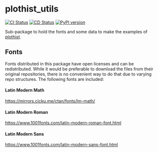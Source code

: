 # plothist_utils
[![CI Status][ci-badge]][ci-link]
[![CD Status][cd-badge]][cd-link]
[![PyPI version][pypi-version]][pypi-link]
<!-- [![Conda-Forge][conda-badge]][conda-link] -->

Sub-package to hold the fonts and some data to make the examples of [plothist](https://github.com/cyrraz/plothist).

[ci-badge]:     https://github.com/0ctagon/plothist_utils/actions/workflows/ci.yaml/badge.svg
[ci-link]:      https://github.com/0ctagon/plothist_utils/actions/workflows/ci.yaml?query=branch%3Amain
[cd-badge]:     https://github.com/0ctagon/plothist_utils/actions/workflows/cd.yaml/badge.svg
[cd-link]:      https://github.com/0ctagon/plothist_utils/actions/workflows/cd.yaml?query=branch%3Amain
[pypi-link]:    https://pypi.org/project/plothist-utils/
[pypi-version]: https://badge.fury.io/py/plothist-utils.svg


## Fonts
Fonts distributed in this package have open licenses and can be redistributed. While it would be preferable to download the files from their original repositories, there is no convenient way to do that due to varying repo structures. The following fonts are included:


#### Latin Modern Math

https://mirrors.cicku.me/ctan/fonts/lm-math/

#### Latin Modern Roman

https://www.1001fonts.com/latin-modern-roman-font.html

#### Latin Modern Sans

https://www.1001fonts.com/latin-modern-sans-font.html
